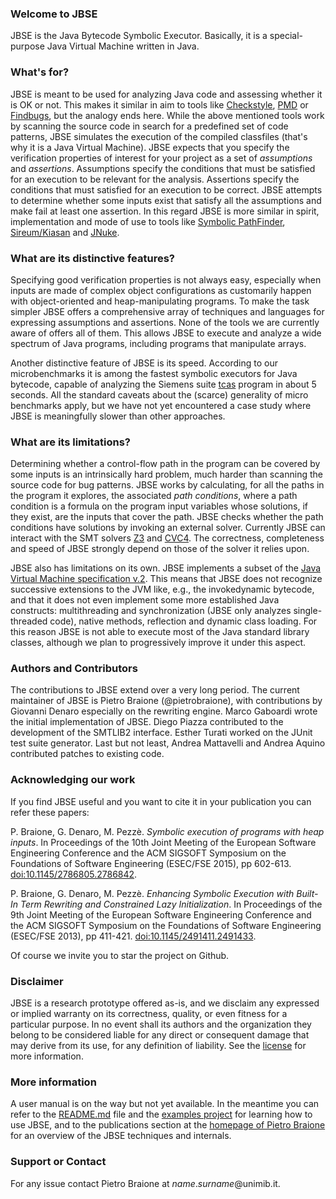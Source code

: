 ### Welcome to JBSE
JBSE is the Java Bytecode Symbolic Executor. Basically, it is a special-purpose Java Virtual Machine written in Java.

### What's for?
JBSE is meant to be used for analyzing Java code and assessing whether it is OK or not. This makes it similar in aim to tools like [Checkstyle](http://checkstyle.sourceforge.net), [PMD](http://pmd.sourceforge.net) or [Findbugs](http://findbugs.sourceforge.net), but the analogy ends here. While the above mentioned tools work by scanning the source code in search for a predefined set of code patterns, JBSE simulates the execution of the compiled classfiles (that's why it is a Java Virtual Machine). JBSE expects that you specify the verification properties of interest for your project as a set of *assumptions* and *assertions*. Assumptions specify the conditions that must be satisfied for an execution to be relevant for the analysis. Assertions specify the conditions that must satisfied for an execution to be correct. JBSE attempts to determine whether some inputs exist that satisfy all the assumptions and make fail at least one assertion. In this regard JBSE is more similar in spirit, implementation and mode of use to tools like [Symbolic PathFinder](http://babelfish.arc.nasa.gov/trac/jpf/wiki/projects/jpf-symbc), [Sireum/Kiasan](http://www.sireum.org) and [JNuke](http://fmv.jku.at/jnuke/).

### What are its distinctive features?
Specifying good verification properties is not always easy, especially when inputs are made of complex object configurations as customarily happen with object-oriented and heap-manipulating programs. To make the task simpler JBSE offers a comprehensive array of techniques and languages for expressing assumptions and assertions. None of the tools we are currently aware of offers all of them. This allows JBSE to execute and analyze a wide spectrum of Java programs, including programs that manipulate arrays.

Another distinctive feature of JBSE is its speed. According to our microbenchmarks it is among the fastest symbolic executors for Java bytecode, capable of analyzing the Siemens suite [tcas](http://sir.unl.edu) program in about 5 seconds. All the standard caveats about the (scarce) generality of micro benchmarks apply, but we have not yet encountered a case study where JBSE is meaningfully slower than other approaches.

### What are its limitations?
Determining whether a control-flow path in the program can be covered by some inputs is an intrinsically hard problem, much harder than scanning the source code for bug patterns. JBSE works by calculating, for all the paths in the program it explores, the associated *path conditions*, where a path condition is a formula on the program input variables whose solutions, if they exist, are the inputs that cover the path. JBSE checks whether the path conditions have solutions by invoking an external solver. Currently JBSE can interact with the SMT solvers [Z3](http://z3.codeplex.com) and [CVC4](http://cvc4.cs.nyu.edu/). The correctness, completeness and speed of JBSE strongly depend on those of the solver it relies upon. 

JBSE also has limitations on its own. JBSE implements a subset of the [Java Virtual Machine specification v.2](https://docs.oracle.com/javase/specs/jvms/se5.0/html/VMSpecTOC.doc.html). This means that JBSE does not recognize successive extensions to the JVM like, e.g., the invokedynamic bytecode, and that it does not even implement some more established Java constructs: multithreading and synchronization (JBSE only analyzes single-threaded code), native methods, reflection and dynamic class loading. For this reason JBSE is not able to execute most of the Java standard library classes, although we plan to progressively improve it under this aspect.

### Authors and Contributors
The contributions to JBSE extend over a very long period. The current maintainer of JBSE is Pietro Braione (@pietrobraione), with contributions by Giovanni Denaro especially on the rewriting engine. Marco Gaboardi wrote the initial implementation of JBSE. Diego Piazza contributed to the development of the SMTLIB2 interface. Esther Turati worked on the JUnit test suite generator. Last but not least, Andrea Mattavelli and Andrea Aquino contributed patches to existing code.

### Acknowledging our work
If you find JBSE useful and you want to cite it in your publication you can refer these papers:

P. Braione, G. Denaro, M. Pezzè. *Symbolic execution of programs with heap inputs*. In Proceedings of the 10th Joint Meeting of the European Software Engineering Conference and the ACM SIGSOFT Symposium on the Foundations of Software Engineering (ESEC/FSE 2015), pp 602-613. [doi:10.1145/2786805.2786842](http://dx.doi.org/10.1145/2786805.2786842).

P. Braione, G. Denaro, M. Pezzè. *Enhancing Symbolic Execution with Built-In Term Rewriting and Constrained Lazy Initialization*. In Proceedings of the 9th Joint Meeting of the European Software Engineering Conference and the ACM SIGSOFT Symposium on the Foundations of Software Engineering (ESEC/FSE 2013), pp 411-421. [doi:10.1145/2491411.2491433](http://dx.doi.org/10.1145/2491411.2491433).

Of course we invite you to star the project on Github.

### Disclaimer
JBSE is a research prototype offered as-is, and we disclaim any expressed or implied warranty on its correctness, quality, or even fitness for a particular purpose. In no event shall its authors and the organization they belong to be considered liable for any direct or consequent damage that may derive from its use, for any definition of liability. See the [license](https://github.com/pietrobraione/jbse/blob/master/LICENSE.txt) for more information.

### More information
A user manual is on the way but not yet available. In the meantime you can refer to the [README.md](https://github.com/pietrobraione/jbse/blob/master/README.md) file and the [examples project](https://github.com/pietrobraione/jbse-examples) for learning how to use JBSE, and to the publications section at the [homepage of Pietro Braione](https://sites.google.com/site/pietrobraione/home) for an overview of the JBSE techniques and internals.

### Support or Contact
For any issue contact Pietro Braione at *name*.*surname*@unimib.it.